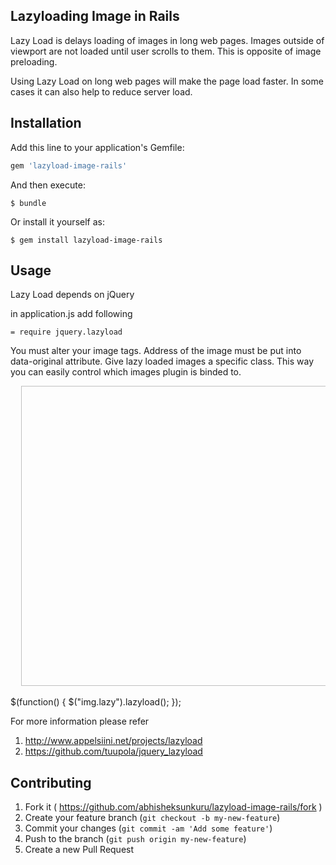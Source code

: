## Lazyloading Image in Rails

Lazy Load is delays loading of images in long web pages. Images outside of viewport are not loaded until user scrolls to them. This is opposite of image preloading. 

Using Lazy Load on long web pages will make the page load faster. In some cases it can also help to reduce server load. 

## Installation

Add this line to your application's Gemfile:

```ruby
gem 'lazyload-image-rails'
```

And then execute:

    $ bundle

Or install it yourself as:

    $ gem install lazyload-image-rails

## Usage
Lazy Load depends on jQuery

in application.js add following
	
	= require jquery.lazyload

You must alter your image tags. Address of the image must be put into data-original attribute. Give lazy loaded images a specific class. This way you can easily control which images plugin is binded to.
<pre>
  <img class="lazy" data-original="img/example.jpg" width="640" height="480">
</pre>
  $(function() {
    $("img.lazy").lazyload();
  });

For more information please refer 
1. http://www.appelsiini.net/projects/lazyload
2. https://github.com/tuupola/jquery_lazyload  

## Contributing

1. Fork it ( https://github.com/abhisheksunkuru/lazyload-image-rails/fork )
2. Create your feature branch (`git checkout -b my-new-feature`)
3. Commit your changes (`git commit -am 'Add some feature'`)
4. Push to the branch (`git push origin my-new-feature`)
5. Create a new Pull Request
